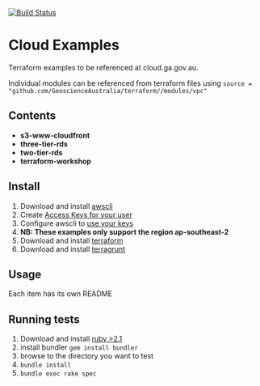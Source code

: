 [![Build Status](https://travis-ci.org/GeoscienceAustralia/terraform.svg?branch=master)](https://travis-ci.org/GeoscienceAustralia/terraform)

# Cloud Examples
Terraform examples to be referenced at cloud.ga.gov.au.

Individual modules can be referenced from terraform files using `source = "github.com/GeoscienceAustralia/terraform//modules/vpc"`

## Contents

* **s3-www-cloudfront**
* **three-tier-rds**
* **two-tier-rds**
* **terraform-workshop**

## Install
1. Download and install [awscli](https://aws.amazon.com/cli/)
1. Create [Access Keys for your user](http://docs.aws.amazon.com/IAM/latest/UserGuide/id_credentials_access-keys.html)
1. Configure awscli to [use your keys](http://docs.aws.amazon.com/cli/latest/userguide/cli-chap-getting-started.html#cli-using-examples)
1. **NB: These examples only support the region ap-southeast-2**
1. Download and install [terraform](https://www.terraform.io/downloads.html)
1. Download and install [terragrunt](https://github.com/gruntwork-io/terragrunt/releases)

## Usage
Each item has its own README

## Running tests
1. Download and install [ruby >2.1](https://www.ruby-lang.org/en/downloads/)
1. install bundler `gem install bundler`
1. browse to the directory you want to test
1. `bundle install`
1. `bundle exec rake spec`
